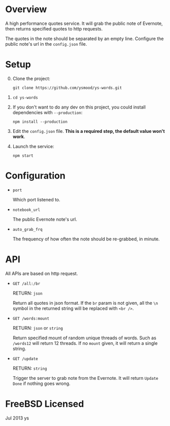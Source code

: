 # Overview

A high performance quotes service. It will grab the public note of Evernote,
then returns specified quotes to http requests.

The quotes in the note should be separated by an empty line.
Configure the public note's url in the `config.json` file.

# Setup

 0. Clone the project:

        git clone https://github.com/ysmood/ys-words.git

 0. `cd ys-words`

 0. If you don't want to do any dev on this project,
    you could install dependencies with `--production`:

        npm install --production

 0. Edit the `config.json` file.
    **This is a required step, the default value won't work**.

 0. Launch the service:

        npm start

# Configuration

* `port`

  Which port listened to.

* `notebook_url`

  The public Evernote note's url.

* `auto_grab_frq`

  The frequency of how often the note should be re-grabbed, in minute.

# API
All APIs are based on http request.

* `GET /all:/br`

  RETURN: `json`
  
  Return all quotes in json format. If the `br` param is not given,
  all the `\n` symbol in the returned string will be replaced with `<br />`.

* `GET /words:mount`

  RETURN: `json` or `string`
  
  Return specified mount of random unique threads of words.
  Such as `/words12` will return 12 threads.
  If no `mount` given, it will return a single string.

* `GET /update`

  RETURN: `string`
  
  Trigger the server to grab note from the Evernote.
  It will return `Update Done` if nothing goes wrong.


# FreeBSD Licensed

Jul 2013 ys